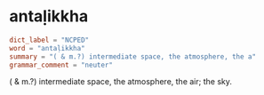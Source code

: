 # antaḷikkha

``` toml
dict_label = "NCPED"
word = "antaḷikkha"
summary = "( & m.?) intermediate space, the atmosphere, the a"
grammar_comment = "neuter"
```

( & m.?) intermediate space, the atmosphere, the air; the sky.


